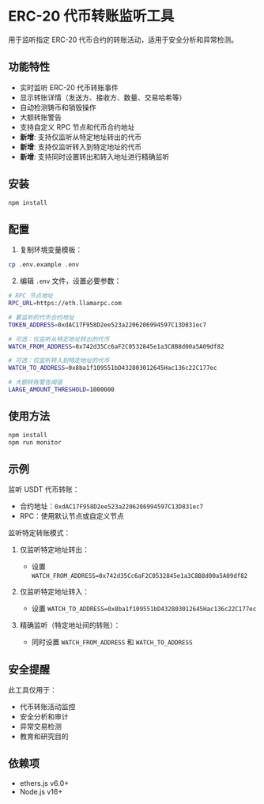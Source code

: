 # ERC-20 代币转账监听工具

用于监听指定 ERC-20 代币合约的转账活动，适用于安全分析和异常检测。

## 功能特性

- 实时监听 ERC-20 代币转账事件
- 显示转账详情（发送方、接收方、数量、交易哈希等）
- 自动检测铸币和销毁操作
- 大额转账警告
- 支持自定义 RPC 节点和代币合约地址
- **新增**: 支持仅监听从特定地址转出的代币
- **新增**: 支持仅监听转入到特定地址的代币
- **新增**: 支持同时设置转出和转入地址进行精确监听

## 安装

```bash
npm install
```

## 配置

1. 复制环境变量模板：
```bash
cp .env.example .env
```

2. 编辑 `.env` 文件，设置必要参数：
```bash
# RPC 节点地址
RPC_URL=https://eth.llamarpc.com

# 要监听的代币合约地址
TOKEN_ADDRESS=0xdAC17F958D2ee523a2206206994597C13D831ec7

# 可选：仅监听从特定地址转出的代币
WATCH_FROM_ADDRESS=0x742d35Cc6aF2C0532845e1a3C8B8d00a5A09df82

# 可选：仅监听转入到特定地址的代币
WATCH_TO_ADDRESS=0x8ba1f109551bD432803012645Hac136c22C177ec

# 大额转账警告阈值
LARGE_AMOUNT_THRESHOLD=1000000
```

## 使用方法

```bash
npm install
npm run monitor
```

## 示例

监听 USDT 代币转账：
- 合约地址：`0xdAC17F958D2ee523a2206206994597C13D831ec7`
- RPC：使用默认节点或自定义节点

监听特定转账模式：

1. 仅监听特定地址转出：
   - 设置 `WATCH_FROM_ADDRESS=0x742d35Cc6aF2C0532845e1a3C8B8d00a5A09df82`

2. 仅监听特定地址转入：
   - 设置 `WATCH_TO_ADDRESS=0x8ba1f109551bD432803012645Hac136c22C177ec`

3. 精确监听（特定地址间的转账）：
   - 同时设置 `WATCH_FROM_ADDRESS` 和 `WATCH_TO_ADDRESS`

## 安全提醒

此工具仅用于：
- 代币转账活动监控
- 安全分析和审计
- 异常交易检测
- 教育和研究目的

## 依赖项

- ethers.js v6.0+
- Node.js v16+